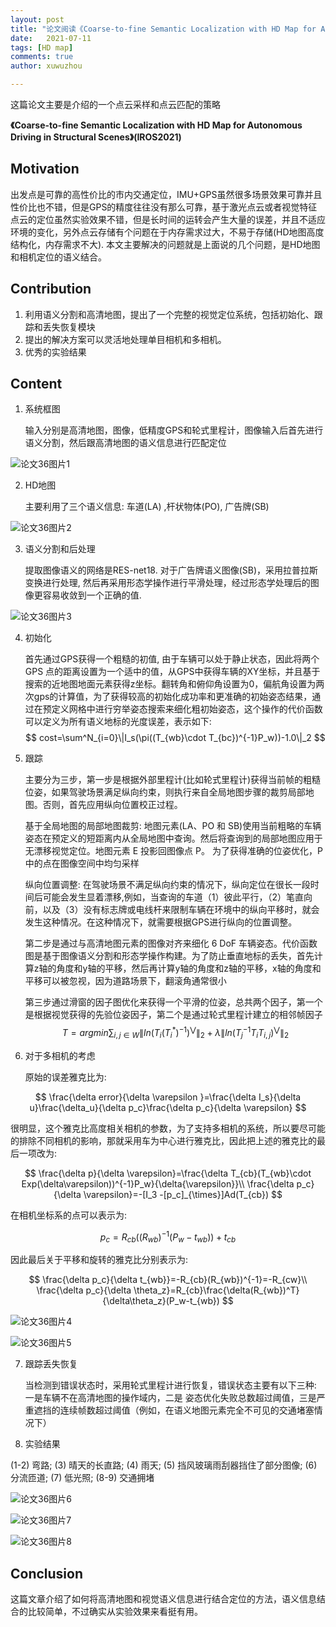 ```yaml
---
layout: post
title: "论文阅读《Coarse-to-fine Semantic Localization with HD Map for Autonomous Driving in Structural Scenes》"
date:   2021-07-11
tags: [HD map]
comments: true
author: xuwuzhou

---
```


这篇论文主要是介绍的一个点云采样和点云匹配的策略

<!-- more -->

**《Coarse-to-fine Semantic Localization with HD Map for Autonomous Driving in Structural Scenes》(IROS2021)**

## Motivation

   出发点是可靠的高性价比的市内交通定位，IMU+GPS虽然很多场景效果可靠并且性价比也不错，但是GPS的精度往往没有那么可靠，基于激光点云或者视觉特征点云的定位虽然实验效果不错，但是长时间的运转会产生大量的误差，并且不适应环境的变化，另外点云存储有个问题在于内存需求过大，不易于存储(HD地图高度结构化，内存需求不大). 本文主要解决的问题就是上面说的几个问题，是HD地图和相机定位的语义结合。

## Contribution

1. 利用语义分割和高清地图，提出了一个完整的视觉定位系统，包括初始化、跟踪和丢失恢复模块
2. 提出的解决方案可以灵活地处理单目相机和多相机。
3. 优秀的实验结果

## Content

1. 系统框图

   输入分别是高清地图，图像，低精度GPS和轮式里程计，图像输入后首先进行语义分割，然后跟高清地图的语义信息进行匹配定位

![论文36图片1](../images/论文36图片1.png)

2. HD地图

   主要利用了三个语义信息: 车道(LA) ,杆状物体(PO), 广告牌(SB)

![论文36图片2](../images/论文36图片2.png)

3. 语义分割和后处理

   提取图像语义的网络是RES-net18. 对于广告牌语义图像(SB)，采用拉普拉斯变换进行处理, 然后再采用形态学操作进行平滑处理，经过形态学处理后的图像更容易收敛到一个正确的值.

![论文36图片3](../images/论文36图片3.png)

4. 初始化

   首先通过GPS获得一个粗糙的初值, 由于车辆可以处于静止状态，因此将两个 GPS 点的距离设置为一个适中的值，从GPS中获得车辆的XY坐标，并且基于搜索的近地图地面元素获得z坐标。翻转角和俯仰角设置为0，偏航角设置为两次gps的计算值，为了获得较高的初始化成功率和更准确的初始姿态结果，通过在预定义网格中进行穷举姿态搜索来细化粗初始姿态，这个操作的代价函数可以定义为所有语义地标的光度误差，表示如下:
$$
cost=\sum^N_{i=0}\|I_s(\pi((T_{wb}\cdot T_{bc})^{-1}P_w))-1.0\|_2
$$

5. 跟踪

   主要分为三步，第一步是根据外部里程计(比如轮式里程计)获得当前帧的粗糙位姿，如果驾驶场景满足纵向约束，则执行来自全局地图步骤的裁剪局部地图。否则，首先应用纵向位置校正过程。
   
   基于全局地图的局部地图裁剪: 地图元素(LA、PO 和 SB)使用当前粗略的车辆姿态在预定义的短距离内从全局地图中查询。然后将查询到的局部地图应用于无漂移视觉定位。地图元素 E 投影回图像点 P。 为了获得准确的位姿优化，P 中的点在图像空间中均匀采样
   
   纵向位置调整: 在驾驶场景不满足纵向约束的情况下，纵向定位在很长一段时间后可能会发生显着漂移,例如，当查询的车道（1）彼此平行，（2）笔直向前，以及（3）没有标志牌或电线杆来限制车辆在环境中的纵向平移时，就会发生这种情况。在这种情况下，就需要根据GPS进行纵向的位置调整。
   
   第二步是通过与高清地图元素的图像对齐来细化 6 DoF 车辆姿态。代价函数图是基于图像语义分割和形态学操作构建。为了防止垂直地标的丢失，首先计算z轴的角度和y轴的平移，然后再计算y轴的角度和z轴的平移，x轴的角度和平移可以被忽视，因为道路场景下，翻滚角通常很小
   
   第三步通过滑窗的因子图优化来获得一个平滑的位姿，总共两个因子，第一个是根据视觉获得的先验位姿因子，第二个是通过轮式里程计建立的相邻帧因子
$$
T=argmin\sum_{i,j\in W}\|ln(T_i(T^*_i)^{-1})^{\bigvee}\|_2+\lambda\|ln(T^{-1}_jT_{i}T_{i,j})^{\bigvee}\|_{2}
$$

6. 对于多相机的考虑

   原始的误差雅克比为:

$$
\frac{\delta error}{\delta \varepsilon }=\frac{\delta I_s}{\delta u}\frac{\delta_u}{\delta p_c}\frac{\delta p_c}{\delta \varepsilon}
$$

   很明显，这个雅克比高度相关相机的参数，为了支持多相机的系统，所以要尽可能的排除不同相机的影响，那就采用车为中心进行雅克比，因此把上述的雅克比的最后一项改为:

$$
\frac{\delta p}{\delta \varepsilon}=\frac{\delta T_{cb}(T_{wb}\cdot Exp(\delta\varepsilon))^{-1}P_w}{\delta{\varepsilon}}\\
\frac{\delta p_c}{\delta \varepsilon}=-[I_3 -[p_c]_{\times}]Ad(T_{cb})
$$

   在相机坐标系的点可以表示为:

$$
p_c=R_{cb}((R_{wb})^{-1}(P_w-t_{wb}))+t_{cb}
$$

   因此最后关于平移和旋转的雅克比分别表示为:

$$
\frac{\delta p_c}{\delta t_{wb}}=-R_{cb}(R_{wb})^{-1}=-R_{cw}\\
\frac{\delta p_c}{\delta \theta_z}=R_{cb}\frac{\delta(R_{wb})^T}{\delta\theta_z}(P_w-t_{wb})
$$

![论文36图片4](../images/论文36图片4.png)

![论文36图片5](../images/论文36图片5.png)

7. 跟踪丢失恢复

   当检测到错误状态时，采用轮式里程计进行恢复，错误状态主要有以下三种: 一是车辆不在高清地图的操作域内，二是 姿态优化失败总数超过阈值，三是严重遮挡的连续帧数超过阈值（例如，在语义地图元素完全不可见的交通堵塞情况下）
   
8. 实验结果

(1-2) 弯路; (3) 晴天的长直路; (4) 雨天; (5) 挡风玻璃雨刮器挡住了部分图像; (6)分流匝道; (7) 低光照; (8-9) 交通拥堵

![论文36图片6](../images/论文36图片6.png)

![论文36图片7](../images/论文36图片7.png)

![论文36图片8](../images/论文36图片8.png)

## Conclusion

   这篇文章介绍了如何将高清地图和视觉语义信息进行结合定位的方法，语义信息结合的比较简单，不过确实从实验效果来看挺有用。